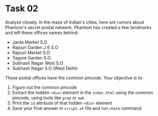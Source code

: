 # Task 02

Analyze closely. In the maze of Indian's cities, here are rumors about Phantom's secret postal network. Phantom has created a few landmarks and left these offices names behind:

- Janta Market S.O
- Rajouri Garden J 6 S.O
- Rajouri Market S.O
- Tagore Garden S.O
- Subhash Nagar West S.O
- Subhash Nagar S.O (West Delhi)

These postal offices have the common pincode. Your objective is to:

1. Figure out the common pincode
2. Extract the hidden `<div>` element in the `index.html` using the common pincode, using tools like `grep` or `awk`
3. Print the `id` attribute of that hidden `<div>` element
4. Save your final answer in `script.sh` file and run `check` command
